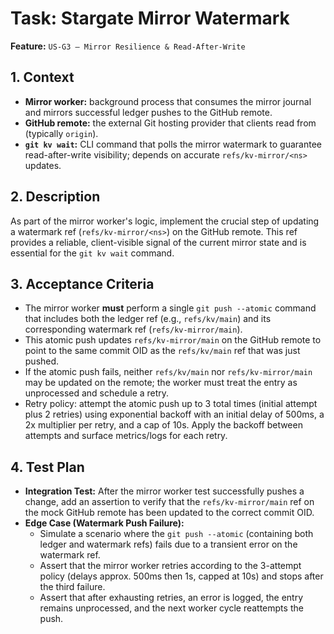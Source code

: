 # Task: Stargate Mirror Watermark

**Feature:** `US-G3 — Mirror Resilience & Read-After-Write`

## 1. Context

- **Mirror worker:** background process that consumes the mirror journal and mirrors successful ledger pushes to the GitHub remote.
- **GitHub remote:** the external Git hosting provider that clients read from (typically `origin`).
- **`git kv wait`:** CLI command that polls the mirror watermark to guarantee read-after-write visibility; depends on accurate `refs/kv-mirror/<ns>` updates.

## 2. Description

As part of the mirror worker's logic, implement the crucial step of updating a watermark ref (`refs/kv-mirror/<ns>`) on the GitHub remote. This ref provides a reliable, client-visible signal of the current mirror state and is essential for the `git kv wait` command.

## 3. Acceptance Criteria

- The mirror worker **must** perform a single `git push --atomic` command that includes both the ledger ref (e.g., `refs/kv/main`) and its corresponding watermark ref (`refs/kv-mirror/main`).
- This atomic push updates `refs/kv-mirror/main` on the GitHub remote to point to the same commit OID as the `refs/kv/main` ref that was just pushed.
- If the atomic push fails, neither `refs/kv/main` nor `refs/kv-mirror/main` may be updated on the remote; the worker must treat the entry as unprocessed and schedule a retry.
- Retry policy: attempt the atomic push up to 3 total times (initial attempt plus 2 retries) using exponential backoff with an initial delay of 500ms, a 2x multiplier per retry, and a cap of 10s. Apply the backoff between attempts and surface metrics/logs for each retry.

## 4. Test Plan

- **Integration Test:** After the mirror worker test successfully pushes a change, add an assertion to verify that the `refs/kv-mirror/main` ref on the mock GitHub remote has been updated to the correct commit OID.
- **Edge Case (Watermark Push Failure):**
  - Simulate a scenario where the `git push --atomic` (containing both ledger and watermark refs) fails due to a transient error on the watermark ref.
  - Assert that the mirror worker retries according to the 3-attempt policy (delays approx. 500ms then 1s, capped at 10s) and stops after the third failure.
  - Assert that after exhausting retries, an error is logged, the entry remains unprocessed, and the next worker cycle reattempts the push.

